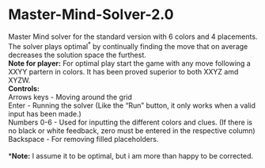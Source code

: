# Master-Mind-Solver-2.0
Master Mind solver for the standard version with 6 colors and 4 placements. The solver plays optimal<sup>*</sup> by continually finding the move that on average decreases the solution space the furthest.<br/>
**Note for player:** For optimal play start the game with any move following a XXYY partern in colors. It has been proved superior to both XXYZ amd XYZW. <br/>
**Controls:**<br/>
Arrows keys - Moving around the grid<br/>
Enter - Running the solver (Like the “Run” button, it only works when a valid input has been made.)<br/>
Numbers 0-6 - Used for inputting the different colors and clues. (If there is no black or white feedback, zero must be entered in the respective column)<br/>
Backspace - For removing filled placeholders.
<br/>
<br/>
***Note:** I assume it to be optimal, but i am more than happy to be corrected. 
